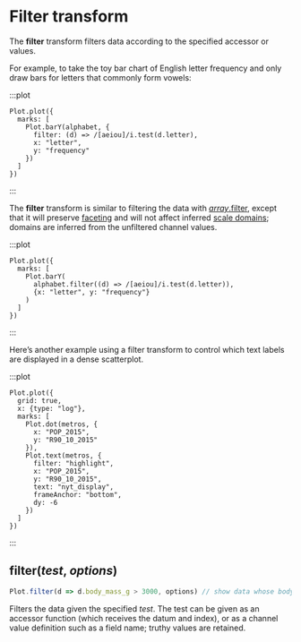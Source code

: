 <script setup>

import * as Plot from "@observablehq/plot";
import * as d3 from "d3";
import alphabet from "../data/alphabet.ts";
import metros from "../data/metros.ts";

</script>

# Filter transform

The **filter** transform filters data according to the specified accessor or values.

For example, to take the toy bar chart of English letter frequency and only draw bars for letters that commonly form vowels:

:::plot
```js{4}
Plot.plot({
  marks: [
    Plot.barY(alphabet, {
      filter: (d) => /[aeiou]/i.test(d.letter),
      x: "letter",
      y: "frequency"
    })
  ]
})
```
:::

The **filter** transform is similar to filtering the data with [*array*.filter](https://developer.mozilla.org/en-US/docs/Web/JavaScript/Reference/Global_Objects/Array/filter), except that it will preserve [faceting](../features/facets.md) and will not affect inferred [scale domains](../features/scales.md); domains are inferred from the unfiltered channel values.

:::plot
```js{4}
Plot.plot({
  marks: [
    Plot.barY(
      alphabet.filter((d) => /[aeiou]/i.test(d.letter)),
      {x: "letter", y: "frequency"}
    )
  ]
})
```
:::

Here’s another example using a filter transform to control which text labels are displayed in a dense scatterplot.

:::plot
```js{10}
Plot.plot({
  grid: true,
  x: {type: "log"},
  marks: [
    Plot.dot(metros, {
      x: "POP_2015",
      y: "R90_10_2015"
    }),
    Plot.text(metros, {
      filter: "highlight",
      x: "POP_2015",
      y: "R90_10_2015",
      text: "nyt_display",
      frameAnchor: "bottom",
      dy: -6
    })
  ]
})
```
:::

## filter(*test*, *options*)

```js
Plot.filter(d => d.body_mass_g > 3000, options) // show data whose body mass is greater than 3kg
```

Filters the data given the specified *test*. The test can be given as an accessor function (which receives the datum and index), or as a channel value definition such as a field name; truthy values are retained.
